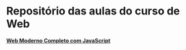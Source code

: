 # Repositório das aulas do curso de Web

[**Web Moderno Completo com JavaScript**](https://www.udemy.com/course/curso-web/)
